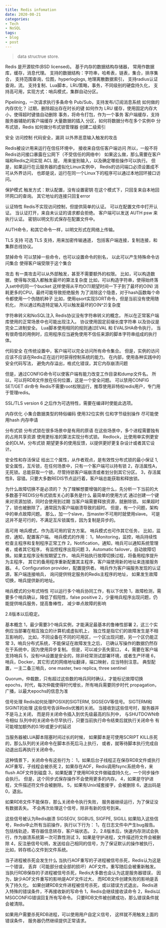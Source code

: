```yaml
---
title: Redis infomation
date: 2020-08-21
categories:
- Tech
- NoSQL
tags:
- blog
- post
---
```


> data structrue store.


Redis 是开源软件(BSD licensed)。
基于内存的数据结构存储器，
常用作数据库，缓存，消息代理。
支持的数据结构：字符串，哈希表，链表，集合，排序集合，
支持范围查询，位图，hyperloglogs, 地理离散数据索引，
支持radius认证查询，流。
支持复制、Lua脚本，LRU策略，事务，不同级别的硬盘持久化，
支持高可用，实现方式：哨兵模式，集群自动分区。


Pipelining，一次请求执行多条命令
Pub/Sub，支持发布/订阅消息系统
如何做的内存优化？
过期，删除超出存在时长的键
如何作为 LRU 缓存，使用固定内存大小，使得超时键值自动删除
事务，将命令打包，作为一个事务
客户端缓存，支持服务器辅助的客户端缓存
大量数据的插入
分区，如何将数据分布在多个实例中
分布式锁，Redis 如何做分布式锁管理器
创建二级索引


安全
访问控制
代码安全，漏洞
以外界恶意输入触发的攻击

Redis被设计用来运行在信任环境中，
	接收来自信任客户端访问
所以，一般不将Redis访问接口暴露在公网下（不受信任的网络中）
如果这么做，那么需要在客户端和Redis之间实现 ACL 层，
用来鉴别输入，以及确定哪些操作可以执行。
但是，如果运行在云服务器的虚拟化Linux实例中，
Redis的访问端口必须设置成不可从外界访问，
也即是说，运行在同一个Linux下的程序可以通过本地回环接口访问。

保护模式
触发方式：默认配置，没有设置密钥
在这个模式下，只回复来自本地回环网口的查询。
其它地址的连接只回复error

认证特性
Redis不实现访问控制，但提供简单的认证。
可以在配置文件中打开认证。
当认证打开，来自未认证的请求都会拒绝。
客户端可以发送 AUTH psw 来执行认证。
密钥以明文形式保存在配置文件中。

AUTH命令，和其它命令一样，以明文形式在网络上传输。

TLS 支持
可选 TLS 支持，用来加密传输通道，
包括客户端连接，复制连接，和集群总线协议。


禁掉命令
可以禁掉一些命令，也可以设置命令的别名，
以此可以产生特殊命令访问集合
使得客户端受限于这个集合

攻击
有一类攻击可以从外部触发，甚至不需要额外的权限。
比如，可以构造数据，使得每次插入都触发最坏的算法复杂度
比如，可以构造字符串，使得始终落入set中的同一个bucket
	这样使得从平均O(1)期望时间一下子到了最坏的O(N)
	消耗更多的CPU，最终可能导致拒绝服务
	为了消除这个隐患，对于hash函数每个命令都使用一个伪随机种子
比如，使用qsort实现SORT命令，但是当前没有使用随机化，
	所以通过构造特定输入可以触发最坏的O(N^2)复杂度

字符串转义和NoSQL注入
Redis协议没有字符串转义的概念，
所以在正常客户端库使用的正常场景中也可能出现注入。
协议使用固定前缀长度字符串
以及协议是完全二进制安全。
Lua脚本使用相同的规则通过EVAL 和 EVALSHA命令执行，
当有很奇怪的用例时，应用程序应当避免使用不信任来源的脚本字符串组成的执行体。

代码安全
在传统设置中，客户端可以完全访问所有命令集合。
但是，实例的访问应该不应该在Redis正在运行时获得控制系统的能力。
在内部，使用各种实践中的安全代码写法，
避免内存溢出，格式化错误，其它内存崩溃问题

但是，通过CONFIG命令可以使客户端有能力改变工作目录和dump文件名。
所以，可以将RDB文件放在任何位置，这是一个安全问题。
可以禁用CONFIG SET/GET dir命令
Redis不需要root权限运行，推荐使用非特权redis用户，专门用于管理redis。


SSL/TLS
version 6 之后作为可选特性，需要在编译时使能此选项。


内存优化
小集合数据类型的特俗编码
使用32位实例
位和字节级别操作
尽可能使用hash
内存申请



分布式锁
分布式锁在很多场景中是有用的原语
在这些场景中，多个进程需要独有的占用共享资源
使用更标准的算法实现分布式锁。
Redlock，比使用单实例更安全的DLM，分布式锁
期望更多的使用反馈，以提供更好更复杂设计或者其它设计。

安全性和存活保证
给出三个属性，从作者观点，是有效性分布式锁的最小保证
1, 安全属性，互斥锁，在任何场景中，只有一个客户端可以持有锁
2，存活属性A，无死锁。总能获取一个锁，尽管持锁客户端崩溃或者划分到其它分区。
3，存活属性B，容错。只要大多数REDIS节点运行着，客户端总能获取和释放锁。

为什么故障切换不是必须的？
为了理解想要增强的是什么，先分析一下当前的大多数基于REDIS分布式锁库关心的事务是什么
最简单的使用方式
通过创建一个键来对资源加锁，同时会使用到过期
当客户端需要释放资源，就删除锁。
如果超时了，锁也被删除了，通常因为客户端崩溃导致的超时。
但是，有一个问题，架构中的单点故障问题。
那么，加一个slave，当master不可用时就使用slave。
可是这并不是可行的，不满足互斥锁属性，因为复制是异步的。


高可用
哨兵模式，作为高可用的官方方案。
哨兵模式也可作其它任务，
比如，监控，通知，配置客户端。
哨兵模式的作用：
1，Monitoring，监控，哨兵持续性检查主程序和复制程序正常工作
2，Notification，通知，哨兵可以通知系统管理者，或者其它程序，
   有监控程序出现问题
3，Automatic failover，自动故障切换。如果主程序没有按期望工作，
   哨兵开始执行故障切换过程，将备用程序提升为主程序，
   其它的备用程序重新配置其主程序，客户端使用新的地址来连接服务器。
4，Configuration provider，配置提供者。
   哨兵作为客户端服务发现的认证源，客户端连接哨兵，
   询问提供特定服务的Redis主程序的地址，
   如果发生故障切换，哨兵提供新的地址。

哨兵模式的分布式特性
可以运行多个哨兵协同工作，有以下优势
1，故障检测，需要多个哨兵确认，降低了假阳性，false positive
2，少量哨兵程序出现问题，仍能提供哨兵服务，提高鲁棒性，
   减少单点故障的影响

2.8版本以后稳定。

基本概念
1，最少需要3个哨兵实例，才能满足最基本的鲁棒性部署
2，这三个实例应当部署在相互独立的计算机或虚拟机上，
   独立性是指它们的故障发生是不相互影响的，
   比如，不同设备在不同的可用区，一个区出现问题，另一个区仍能正常
3，哨兵分布式系统，不能保证在故障发生之后，
   已确认写操作的数据仍然存在于系统中，因为使用异步复制。
   但是，可以减少丢失窗口，
4，需要在客户端支持哨兵
5，没有HA设置是安全的，除非经常测试部署环境，或者生产环境
6，哨兵，Docker，其它形式的网络地址翻译，端口映射，应当特别注意。
典型配置，一主二备三哨兵，one master, two replica, three sentinel

Quorum，仲裁数，只有超过这些数的哨兵同时确认，才能标记故障切换
epochs，时代，每次仲裁使得时代增长，所有哨兵需要同步时代
propagation，广播，以最大epochs的信息为准




信号处理
Redis如何处理POSIX的SIGTERM, SIGSEGV等信号。
SIGTERM和SIGINT的处理
这些信号告诉Redis优雅的关闭。
当接收到这些信号时，服务器并不是马上关闭，
而是将关闭命令插入到优先级最高的队列中，
与SHUTDOWN命令相似
队列中的关闭命令尽早执行，只要当前执行命令结束后就执行关闭命令
有可能增加额外的0.1秒或更少的延迟

当服务器被LUA脚本阻塞时间过长的时候，
如果脚本是可使用SCRIPT KILL杀死的，那么队列的关闭命令在脚本杀死后马上执行，
或者，就等待脚本执行完成自动退出后再执行关闭命令，

这种情景下，关闭命令有这些行为：
1，如果后台子线程正在保存RDB文件或执行AOF重写，子线程会被杀死
2，如果存在AOF，Redis调用fsync系统命令，来flush AOF文件到磁盘
3，如果配置了使用RDB文件做磁盘持久化，一个同步操作会执行。
   但是，这个同步式保存操作不会使用更多的内存。
4，如果是守护进程，文件描述符文件会被删除。
5，如果有Unix域套接字，会被删除
6，退出码是0，退出。

如果RDB文件不能保存，那么关闭命令执行失败，
服务器继续运行，为了保证没有数据丢失。
不会再次处理这个信号，除非有新的信号到来。

这些信号被认为Redis崩溃
SIGSEGV, SIGBUS, SIGFPE, SIGILL
如果陷入这些信号，Redis中止所有当前操作，执行以下行为：
1，在日志文件中产生bug报告。包括栈轨迹，寄存器信息转存，客户端状态。
2，2.8版本后，快速内存测试会执行，作为崩溃系统第一次可靠性测试
3，如果是守护进程，文件描述符文件会被删除
4，反注册信号句柄，发送给自己相同的信号，为了保证默认的操作被执行，
   比如，转存核心文件到文件系统。

当子进程被杀死会发生什么
当执行AOF重写的子进程被信号杀死，Redis认为这是一个错误，
丢弃（可能部分或全部的损坏）AOF文件。重写随后会被重新触发。
当执行RDB保存的子进程被信号杀死，Redis大多数也会认为这是服务器错误，
因为，缺少AOF文件重写的影响是AOF文件过大，
而RDB文件创建失败的影响是丢失了持久化。
如果创建RDB文件进程被信号杀死，或以错误方式退出，
Redis进入特殊的错误条件，不再接收新的写命令
1，Redis会继续接收读命令
2，Redis以MSGCONFIG错误回复所有写命令。
只要RDB文件被创建成功，那么错误条件就会被清除。

如果用户需要杀死RDB进程，可以使用用户自定义信号，
这样就不用触发上面的错误条件，
服务器仍然继续提供正常请求。














